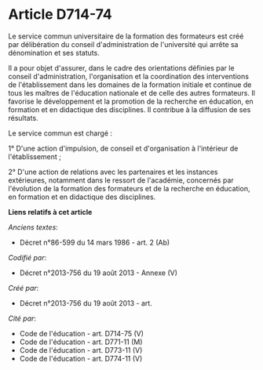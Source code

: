 # Article D714-74

Le service commun universitaire de la formation des formateurs est créé par délibération du conseil d'administration de
l'université qui arrête sa dénomination et ses statuts.

Il a pour objet d'assurer, dans le cadre des orientations définies par le conseil d'administration, l'organisation et la
coordination des interventions de l'établissement dans les domaines de la formation initiale et continue de tous les maîtres
de l'éducation nationale et de celle des autres formateurs. Il favorise le développement et la promotion de la recherche en
éducation, en formation et en didactique des disciplines. Il contribue à la diffusion de ses résultats.

Le service commun est chargé :

1° D'une action d'impulsion, de conseil et d'organisation à l'intérieur de l'établissement ;

2° D'une action de relations avec les partenaires et les instances extérieures, notamment dans le ressort de l'académie,
concernés par l'évolution de la formation des formateurs et de la recherche en éducation, en formation et en didactique des
disciplines.

**Liens relatifs à cet article**

_Anciens textes_:

  - Décret n°86-599 du 14 mars 1986 - art. 2 (Ab)

_Codifié par_:

  - Décret n°2013-756 du 19 août 2013 -  Annexe (V)

_Créé par_:

  - Décret n°2013-756 du 19 août 2013 - art.

_Cité par_:

  - Code de l'éducation - art. D714-75 (V)
  - Code de l'éducation - art. D771-11 (M)
  - Code de l'éducation - art. D773-11 (V)
  - Code de l'éducation - art. D774-11 (V)
